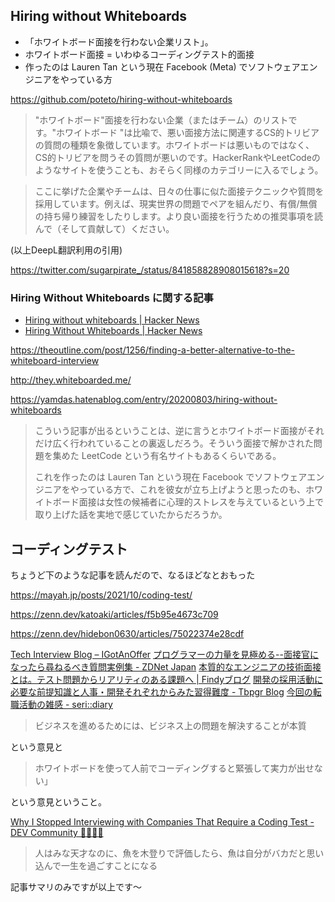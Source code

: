 ## Hiring without Whiteboards 

- 「ホワイトボード面接を行わない企業リスト」。
- ホワイトボード面接 = いわゆるコーディングテスト的面接
- 作ったのは Lauren Tan という現在 Facebook (Meta) でソフトウェアエンジニアをやっている方


https://github.com/poteto/hiring-without-whiteboards

> "ホワイトボード"面接を行わない企業（またはチーム）のリストです。"ホワイトボード "は比喩で、悪い面接方法に関連するCS的トリビアの質問の種類を象徴しています。ホワイトボードは悪いものではなく、CS的トリビアを問うその質問が悪いのです。HackerRankやLeetCodeのようなサイトを使うことも、おそらく同様のカテゴリーに入るでしょう。

> ここに挙げた企業やチームは、日々の仕事に似た面接テクニックや質問を採用しています。例えば、現実世界の問題でペアを組んだり、有償/無償の持ち帰り練習をしたりします。より良い面接を行うための推奨事項を読んで（そして貢献して）ください。

(以上DeepL翻訳利用の引用)

https://twitter.com/sugarpirate_/status/841858828908015618?s=20


### Hiring Without Whiteboards に関する記事

- [Hiring without whiteboards | Hacker News](https://news.ycombinator.com/item?id=13874026)
- [Hiring Without Whiteboards | Hacker News](https://news.ycombinator.com/item?id=23981795)

https://theoutline.com/post/1256/finding-a-better-alternative-to-the-whiteboard-interview

http://they.whiteboarded.me/

https://yamdas.hatenablog.com/entry/20200803/hiring-without-whiteboards

> こういう記事が出るということは、逆に言うとホワイトボード面接がそれだけ広く行われていることの裏返しだろう。そういう面接で解かされた問題を集めた LeetCode という有名サイトもあるくらいである。
>
> これを作ったのは Lauren Tan という現在 Facebook でソフトウェアエンジニアをやっている方で、これを彼女が立ち上げようと思ったのも、ホワイトボード面接は女性の候補者に心理的ストレスを与えているという上で取り上げた話を実地で感じていたからだろうか。


## コーディングテスト

ちょうど下のような記事を読んだので、なるほどなとおもった

https://mayah.jp/posts/2021/10/coding-test/

https://zenn.dev/katoaki/articles/f5b95e4673c709

https://zenn.dev/hidebon0630/articles/75022374e28cdf

[Tech Interview Blog – IGotAnOffer](https://igotanoffer.com/blogs/tech/)
[プログラマーの力量を見極める--面接官になったら尋ねるべき質問実例集 - ZDNet Japan](https://japan.zdnet.com/article/20409456/)
[本質的なエンジニアの技術面接とは。テスト問題からリアリティのある課題へ | Findyブログ](https://findy-code.io/engineer-lab/engineer-saiyo-with-no-whiteboard)
[開発の採用活動に必要な前提知識と人事・開発それぞれからみた習得難度 - Tbpgr Blog](https://tbpgr.hatenablog.com/entry/2022/01/16/033222)
[今回の転職活動の雑感 - seri::diary](https://serihiro.hatenablog.com/entry/2022/04/29/000000)

> ビジネスを進めるためには、ビジネス上の問題を解決することが本質

という意見と

> ホワイトボードを使って人前でコーディングすると緊張して実力が出せない」

という意見ということ。

[Why I Stopped Interviewing with Companies That Require a Coding Test - DEV Community 👩‍💻👨‍💻](https://dev.to/bradstondev/why-i-stopped-interviewing-with-companies-that-require-a-coding-test-2j6n)
> 人はみな天才なのに、魚を木登りで評価したら、魚は自分がバカだと思い込んで一生を過ごすことになる

記事サマリのみですが以上です～
